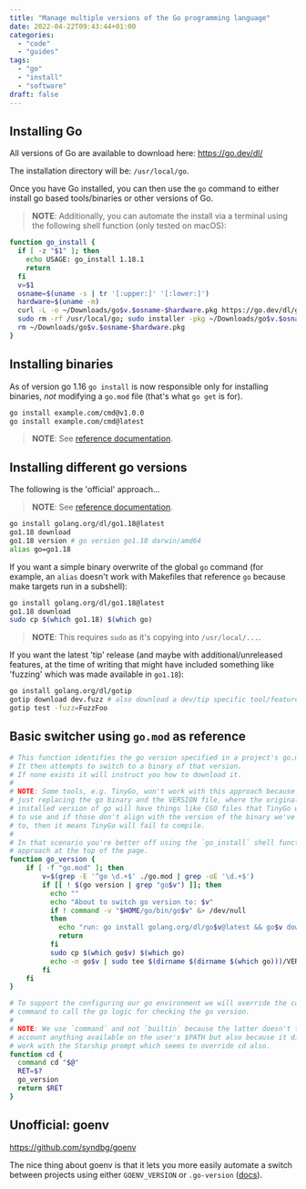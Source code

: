 ```yaml
---
title: "Manage multiple versions of the Go programming language" 
date: 2022-04-22T09:43:44+01:00
categories:
  - "code"
  - "guides"
tags:
  - "go"
  - "install"
  - "software"
draft: false
---
```


## Installing Go

All versions of Go are available to download here: https://go.dev/dl/

The installation directory will be: `/usr/local/go`.

Once you have Go installed, you can then use the `go` command to either install go based tools/binaries or other versions of Go.

> **NOTE**: Additionally, you can automate the install via a terminal using the following shell function (only tested on macOS):

```bash
function go_install {
  if [ -z "$1" ]; then
    echo USAGE: go_install 1.18.1
    return
  fi
  v=$1
  osname=$(uname -s | tr '[:upper:]' '[:lower:]')
  hardware=$(uname -m)
  curl -L -o ~/Downloads/go$v.$osname-$hardware.pkg https://go.dev/dl/go$v.$osname-$hardware.pkg
  sudo rm -rf /usr/local/go; sudo installer -pkg ~/Downloads/go$v.$osname-$hardware.pkg -target /usr/local/
  rm ~/Downloads/go$v.$osname-$hardware.pkg
}
```

## Installing binaries

As of version go 1.16 `go install` is now responsible only for installing binaries, _not_ modifying a `go.mod` file (that's what `go get` is for).

```bash
go install example.com/cmd@v1.0.0
go install example.com/cmd@latest
```

> **NOTE**: See [reference documentation](https://go.dev/ref/mod#go-install).

## Installing different go versions

The following is the 'official' approach...

> **NOTE**: See [reference documentation](https://go.dev/doc/manage-install#installing-multiple).

```bash
go install golang.org/dl/go1.18@latest
go1.18 download
go1.18 version # go version go1.18 darwin/amd64
alias go=go1.18
```

If you want a simple binary overwrite of the global `go` command (for example, an `alias` doesn't work with Makefiles that reference `go` because make targets run in a subshell):

```bash
go install golang.org/dl/go1.18@latest
go1.18 download
sudo cp $(which go1.18) $(which go)
```

> **NOTE**: This requires `sudo` as it's copying into `/usr/local/...`.

If you want the latest 'tip' release (and maybe with additional/unreleased features, at the time of writing that might have included something like 'fuzzing' which was made available in `go1.18`):

```bash
go install golang.org/dl/gotip
gotip download dev.fuzz # also download a dev/tip specific tool/feature
gotip test -fuzz=FuzzFoo
```

## Basic switcher using `go.mod` as reference

```bash
# This function identifies the go version specified in a project's go.mod
# It then attempts to switch to a binary of that version.
# If none exists it will instruct you how to download it.
#
# NOTE: Some tools, e.g. TinyGo, won't work with this approach because we're
# just replacing the go binary and the VERSION file, where the originally
# installed version of go will have things like CGO files that TinyGo will try
# to use and if those don't align with the version of the binary we've switched
# to, then it means TinyGo will fail to compile. 
#
# In that scenario you're better off using the `go_install` shell function 
# approach at the top of the page.
function go_version {
    if [ -f "go.mod" ]; then
        v=$(grep -E '^go \d.+$' ./go.mod | grep -oE '\d.+$')
        if [[ ! $(go version | grep "go$v") ]]; then
          echo ""
          echo "About to switch go version to: $v"
          if ! command -v "$HOME/go/bin/go$v" &> /dev/null
          then
            echo "run: go install golang.org/dl/go$v@latest && go$v download && sudo cp \$(which go$v) \$(which go)"
            return
          fi
          sudo cp $(which go$v) $(which go)
          echo -n go$v | sudo tee $(dirname $(dirname $(which go)))/VERSION > /dev/null
        fi
    fi
}

# To support the configuring our go environment we will override the cd
# command to call the go logic for checking the go version.
#
# NOTE: We use `command` and not `builtin` because the latter doesn't take into
# account anything available on the user's $PATH but also because it didn't
# work with the Starship prompt which seems to override cd also.
function cd {
  command cd "$@"
  RET=$?
  go_version
  return $RET
}
```

## Unofficial: goenv

https://github.com/syndbg/goenv

The nice thing about goenv is that it lets you more easily automate a switch between projects using either `GOENV_VERSION` or `.go-version` ([docs](https://github.com/syndbg/goenv/blob/master/HOW_IT_WORKS.md#choosing-the-go-version)).

